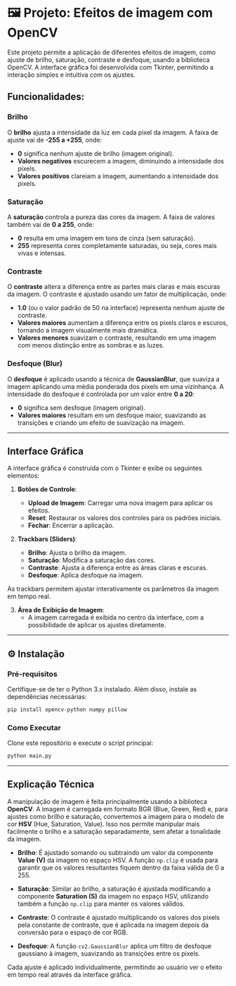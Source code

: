 # 🖼 Projeto: Efeitos de imagem com OpenCV

Este projeto permite a aplicação de diferentes efeitos de imagem, como ajuste de brilho, saturação, contraste e desfoque, usando a biblioteca OpenCV. A interface gráfica foi desenvolvida com Tkinter, permitindo a interação simples e intuitiva com os ajustes.

## Funcionalidades:

### Brilho
O **brilho** ajusta a intensidade da luz em cada pixel da imagem. A faixa de ajuste vai de **-255 a +255**, onde:
- **0** significa nenhum ajuste de brilho (imagem original).
- **Valores negativos** escurecem a imagem, diminuindo a intensidade dos pixels.
- **Valores positivos** clareiam a imagem, aumentando a intensidade dos pixels.

### Saturação
A **saturação** controla a pureza das cores da imagem. A faixa de valores também vai de **0 a 255**, onde:
- **0** resulta em uma imagem em tons de cinza (sem saturação).
- **255** representa cores completamente saturadas, ou seja, cores mais vivas e intensas.

### Contraste
O **contraste** altera a diferença entre as partes mais claras e mais escuras da imagem. O contraste é ajustado usando um fator de multiplicação, onde:
- **1.0** (ou o valor padrão de 50 na interface) representa nenhum ajuste de contraste.
- **Valores maiores** aumentam a diferença entre os pixels claros e escuros, tornando a imagem visualmente mais dramática.
- **Valores menores** suavizam o contraste, resultando em uma imagem com menos distinção entre as sombras e as luzes.

### Desfoque (Blur)
O **desfoque** é aplicado usando a técnica de **GaussianBlur**, que suaviza a imagem aplicando uma média ponderada dos pixels em uma vizinhança. A intensidade do desfoque é controlada por um valor entre **0 a 20**:
- **0** significa sem desfoque (imagem original).
- **Valores maiores** resultam em um desfoque maior, suavizando as transições e criando um efeito de suavização na imagem.

---

## Interface Gráfica

A interface gráfica é construída com o Tkinter e exibe os seguintes elementos:

1. **Botões de Controle**:
   - **Upload de Imagem**: Carregar uma nova imagem para aplicar os efeitos.
   - **Reset**: Restaurar os valores dos controles para os padrões iniciais.
   - **Fechar**: Encerrar a aplicação.

2. **Trackbars (Sliders)**:
   - **Brilho**: Ajusta o brilho da imagem.
   - **Saturação**: Modifica a saturação das cores.
   - **Contraste**: Ajusta a diferença entre as áreas claras e escuras.
   - **Desfoque**: Aplica desfoque na imagem.

As trackbars permitem ajustar interativamente os parâmetros da imagem em tempo real.

3. **Área de Exibição de Imagem**:
   - A imagem carregada é exibida no centro da interface, com a possibilidade de aplicar os ajustes diretamente.

---

## ⚙ Instalação

### Pré-requisitos
Certifique-se de ter o Python 3.x instalado. Além disso, instale as dependências necessárias:

```bash
pip install opencv-python numpy pillow
```

### Como Executar
Clone este repositório e execute o script principal:

```bash
python main.py
```

---

## Explicação Técnica

A manipulação de imagem é feita principalmente usando a biblioteca **OpenCV**. A imagem é carregada em formato BGR (Blue, Green, Red) e, para ajustes como brilho e saturação, convertemos a imagem para o modelo de cor **HSV** (Hue, Saturation, Value). Isso nos permite manipular mais facilmente o brilho e a saturação separadamente, sem afetar a tonalidade da imagem.

- **Brilho**: É ajustado somando ou subtraindo um valor da componente **Value (V)** da imagem no espaço HSV. A função `np.clip` é usada para garantir que os valores resultantes fiquem dentro da faixa válida de 0 a 255.
  
- **Saturação**: Similar ao brilho, a saturação é ajustada modificando a componente **Saturation (S)** da imagem no espaço HSV, utilizando também a função `np.clip` para manter os valores válidos.

- **Contraste**: O contraste é ajustado multiplicando os valores dos pixels pela constante de contraste, que é aplicada na imagem depois da conversão para o espaço de cor RGB.

- **Desfoque**: A função `cv2.GaussianBlur` aplica um filtro de desfoque gaussiano à imagem, suavizando as transições entre os pixels.

Cada ajuste é aplicado individualmente, permitindo ao usuário ver o efeito em tempo real através da interface gráfica.
